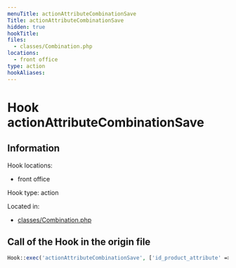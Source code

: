 ```yaml
---
menuTitle: actionAttributeCombinationSave
Title: actionAttributeCombinationSave
hidden: true
hookTitle: 
files:
  - classes/Combination.php
locations:
  - front office
type: action
hookAliases:
---
```


# Hook actionAttributeCombinationSave

## Information

Hook locations: 
  - front office

Hook type: action

Located in: 
  - [classes/Combination.php](https://github.com/PrestaShop/PrestaShop/blob/8.0.x/classes/Combination.php)

## Call of the Hook in the origin file

```php
Hook::exec('actionAttributeCombinationSave', ['id_product_attribute' => (int) $this->id, 'id_attributes' => $idsAttribute])
```
